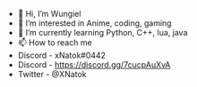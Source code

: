 - 👋 Hi, I’m Wungiel
- 👀 I’m interested in Anime, coding, gaming
- 🌱 I’m currently learning Python, C++, lua, java
- 📫 How to reach me 
 -  Discord - xNatok#0442
 -  Discord - https://discord.gg/7cucpAuXvA
 -  Twitter - @XNatok

<!---
Syntetik008/Syntetik008 is a ✨ special ✨ repository because its `README.md` (this file) appears on your GitHub profile.
You can click the Preview link to take a look at your changes.
--->
